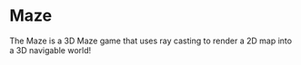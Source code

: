 # Maze
The Maze is a 3D Maze game that uses ray casting to render a 2D map into a 3D navigable world!

